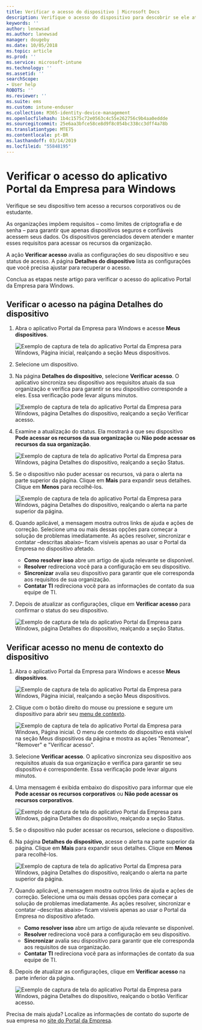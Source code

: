 ```yaml
---
title: Verificar o acesso do dispositivo | Microsoft Docs
description: Verifique o acesso do dispositivo para descobrir se ele atende aos requisitos e pode acessar recursos corporativos ou de estudante.
keywords: ''
author: lenewsad
ms.author: lanewsad
manager: dougeby
ms.date: 10/05/2018
ms.topic: article
ms.prod: ''
ms.service: microsoft-intune
ms.technology: ''
ms.assetid: ''
searchScope:
- User help
ROBOTS: ''
ms.reviewer: ''
ms.suite: ems
ms.custom: intune-enduser
ms.collection: M365-identity-device-management
ms.openlocfilehash: 1b4c1575c72e0563c4c55e262756c9b4aa0eddde
ms.sourcegitcommit: 25e6aa3bfce58ce8d9f8c054bc338cc3dff4a78b
ms.translationtype: MTE75
ms.contentlocale: pt-BR
ms.lasthandoff: 03/14/2019
ms.locfileid: "55848195"
---
```

# <a name="check-access-from-company-portal-app-for-windows"></a>Verificar o acesso do aplicativo Portal da Empresa para Windows

Verifique se seu dispositivo tem acesso a recursos corporativos ou de estudante. 

As organizações impõem requisitos &ndash; como limites de criptografia e de senha &ndash; para garantir que apenas dispositivos seguros e confiáveis acessem seus dados. Os dispositivos gerenciados devem atender e manter esses requisitos para acessar os recursos da organização.

A ação **Verificar acesso** avalia as configurações do seu dispositivo e seu status de acesso. A página **Detalhes do dispositivo** lista as configurações que você precisa ajustar para recuperar o acesso. 

Conclua as etapas neste artigo para verificar o acesso do aplicativo Portal da Empresa para Windows.  

## <a name="check-access-from-device-details-page"></a>Verificar o acesso na página Detalhes do dispositivo  
1. Abra o aplicativo Portal da Empresa para Windows e acesse **Meus dispositivos**.  

    ![Exemplo de captura de tela do aplicativo Portal da Empresa para Windows, Página inicial, realçando a seção Meus dispositivos.](./media/1809_CheckAccess_Context_Select_Device.png)  
2. Selecione um dispositivo.  
3. Na página **Detalhes do dispositivo**, selecione **Verificar acesso**. O aplicativo sincroniza seu dispositivo aos requisitos atuais da sua organização e verifica para garantir se seu dispositivo corresponde a eles. Essa verificação pode levar alguns minutos.  

    ![Exemplo de captura de tela do aplicativo Portal da Empresa para Windows, página Detalhes do dispositivo, realçando a seção Verificar acesso.](./media/1809_CheckAccess_Checking_Status.png) 

4. Examine a atualização do status. Ela mostrará a que seu dispositivo **Pode acessar os recursos da sua organização** ou **Não pode acessar os recursos da sua organização**.  

   ![Exemplo de captura de tela do aplicativo Portal da Empresa para Windows, página Detalhes do dispositivo, realçando a seção Status.](./media/1809_CheckAccess_Device_details_status1.png)  
   
5. Se o dispositivo não puder acessar os recursos, vá para o alerta na parte superior da página. Clique em **Mais** para expandir seus detalhes. Clique em **Menos** para recolhê-los.  

    ![Exemplo de captura de tela do aplicativo Portal da Empresa para Windows, página Detalhes do dispositivo, realçando o alerta na parte superior da página.](./media/1809_CheckAccess_Device_details_alert1.png)  

6. Quando aplicável, a mensagem mostra outros links de ajuda e ações de correção. Selecione uma ou mais dessas opções para começar a solução de problemas imediatamente. As ações resolver, sincronizar e contatar &ndash;descritas abaixo&ndash; ficam visíveis apenas ao usar o Portal da Empresa no dispositivo afetado.  

     * **Como resolver isso** abre um artigo de ajuda relevante se disponível.  
     * **Resolver** redireciona você para a configuração em seu dispositivo.  
     * **Sincronizar** avalia seu dispositivo para garantir que ele corresponda aos requisitos de sua organização.  
     * **Contatar TI** redireciona você para as informações de contato da sua equipe de TI.   
 
6. Depois de atualizar as configurações, clique em **Verificar acesso** para confirmar o status do seu dispositivo.  

    ![Exemplo de captura de tela do aplicativo Portal da Empresa para Windows, página Detalhes do dispositivo, realçando a seção Status.](./media/1809_CheckAccess_Device_details_status1.png)  

## <a name="check-access-from-device-context-menu"></a>Verificar acesso no menu de contexto do dispositivo  
1. Abra o aplicativo Portal da Empresa para Windows e acesse **Meus dispositivos**.  

    ![Exemplo de captura de tela do aplicativo Portal da Empresa para Windows, Página inicial, realçando a seção Meus dispositivos.](./media/1809_CheckAccess_Context_Select_Device.png)  

2. Clique com o botão direito do mouse ou pressione e segure um dispositivo para abrir seu [menu de contexto](https://docs.microsoft.com//windows/uwp/design/controls-and-patterns/menus).  

    ![Exemplo de captura de tela do aplicativo Portal da Empresa para Windows, Página inicial. O menu de contexto do dispositivo está visível na seção **Meus dispositivos** da página e mostra as ações "Renomear", "Remover" e "Verificar acesso".](./media/1809_DeviceContextMenu_Windows_CP.png)  
3. Selecione **Verificar acesso**. O aplicativo sincroniza seu dispositivo aos requisitos atuais da sua organização e verifica para garantir se seu dispositivo é correspondente. Essa verificação pode levar alguns minutos.  
 
4. Uma mensagem é exibida embaixo do dispositivo para informar que ele **Pode acessar os recursos corporativos** ou **Não pode acessar os recursos corporativos**. 

    ![Exemplo de captura de tela do aplicativo Portal da Empresa para Windows, página Detalhes do dispositivo, realçando a seção Status.](./media/1809_CheckAccess_Context_Menu_Alert2.png) 

5. Se o dispositivo não puder acessar os recursos, selecione o dispositivo.  
6. Na página **Detalhes do dispositivo**, acesse o alerta na parte superior da página. Clique em **Mais** para expandir seus detalhes. Clique em **Menos** para recolhê-los.  

    ![Exemplo de captura de tela do aplicativo Portal da Empresa para Windows, página Detalhes do dispositivo, realçando o alerta na parte superior da página.](./media/1809_CheckAccess_Device_details_alert1.png)  

6. Quando aplicável, a mensagem mostra outros links de ajuda e ações de correção. Selecione uma ou mais dessas opções para começar a solução de problemas imediatamente. As ações resolver, sincronizar e contatar &ndash;descritas abaixo&ndash; ficam visíveis apenas ao usar o Portal da Empresa no dispositivo afetado.  

     * **Como resolver isso** abre um artigo de ajuda relevante se disponível.  
     * **Resolver** redireciona você para a configuração em seu dispositivo.  
     * **Sincronizar** avalia seu dispositivo para garantir que ele corresponda aos requisitos de sua organização.  
     * **Contatar TI** redireciona você para as informações de contato da sua equipe de TI.    

7. Depois de atualizar as configurações, clique em **Verificar acesso** na parte inferior da página.  

    ![Exemplo de captura de tela do aplicativo Portal da Empresa para Windows, página Detalhes do dispositivo, realçando o botão Verificar acesso.](./media/1809_CheckAccess_Device_details_button.png) 


Precisa de mais ajuda? Localize as informações de contato do suporte de sua empresa no [site do Portal da Empresa](https://go.microsoft.com/fwlink/?linkid=2010980).
